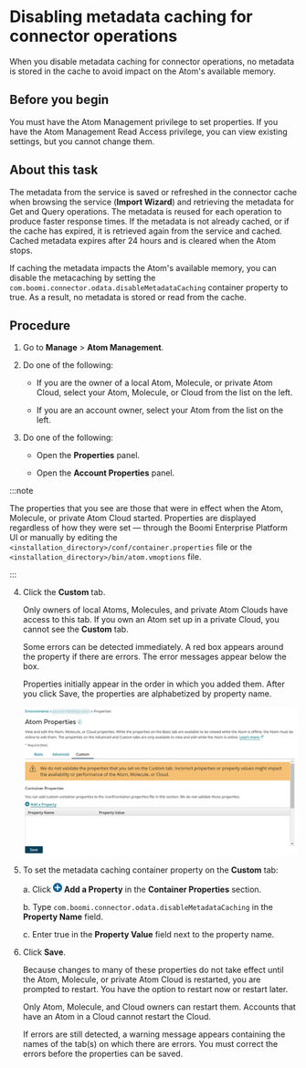 # Disabling metadata caching for connector operations 

<head>
  <meta name="guidename" content="Integration"/>
  <meta name="context" content="GUID-125e900b-1042-48d7-8699-848dc38f1789"/>
</head>


When you disable metadata caching for connector operations, no metadata is stored in the cache to avoid impact on the Atom's available memory.

## Before you begin

You must have the Atom Management privilege to set properties. If you have the Atom Management Read Access privilege, you can view existing settings, but you cannot change them.

## About this task

The metadata from the service is saved or refreshed in the connector cache when browsing the service \(**Import Wizard**\) and retrieving the metadata for Get and Query operations. The metadata is reused for each operation to produce faster response times. If the metadata is not already cached, or if the cache has expired, it is retrieved again from the service and cached. Cached metadata expires after 24 hours and is cleared when the Atom stops.

If caching the metadata impacts the Atom's available memory, you can disable the metacaching by setting the `com.boomi.connector.odata.disableMetadataCaching` container property to true. As a result, no metadata is stored or read from the cache.

## Procedure

1.  Go to **Manage** \> **Atom Management**.

2.  Do one of the following:

    -   If you are the owner of a local Atom, Molecule, or private Atom Cloud, select your Atom, Molecule, or Cloud from the list on the left.

    -   If you are an account owner, select your Atom from the list on the left.

3.  Do one of the following:

    -   Open the **Properties** panel.

    -   Open the **Account Properties** panel.

    
:::note

The properties that you see are those that were in effect when the Atom, Molecule, or private Atom Cloud started. Properties are displayed regardless of how they were set — through the Boomi Enterprise Platform UI or manually by editing the `<installation_directory>/conf/container.properties` file or the `<installation_directory>/bin/atom.vmoptions` file.

:::

4.  Click the **Custom** tab.

    Only owners of local Atoms, Molecules, and private Atom Clouds have access to this tab. If you own an Atom set up in a private Cloud, you cannot see the **Custom** tab.

    Some errors can be detected immediately. A red box appears around the property if there are errors. The error messages appear below the box.

    Properties initially appear in the order in which you added them. After you click Save, the properties are alphabetized by property name.

    ![Atom Properties](../Images/manage-ps-properties-custom-tab_c99ba52d-98d6-4314-b8bf-090a1b801855.jpg)

5.  To set the metadata caching container property on the **Custom** tab:

    a.  Click **![Plus](../Images/main-ic-plus-sign-white-in-blue-circle-16_98f7af60-dd5f-4037-90cd-05cc9dfc5502.jpg) Add a Property** in the **Container Properties** section.

    b.  Type `com.boomi.connector.odata.disableMetadataCaching` in the **Property Name** field.

    c.  Enter true in the **Property Value** field next to the property name.

6.  Click **Save**.

    Because changes to many of these properties do not take effect until the Atom, Molecule, or private Atom Cloud is restarted, you are prompted to restart. You have the option to restart now or restart later.

    Only Atom, Molecule, and Cloud owners can restart them. Accounts that have an Atom in a Cloud cannot restart the Cloud.

    If errors are still detected, a warning message appears containing the names of the tab\(s\) on which there are errors. You must correct the errors before the properties can be saved.